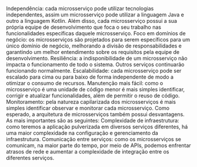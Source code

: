 Independência: cada microsserviço pode utilizar tecnologias independentes, 
assim um microsserviço pode utilizar a linguagem Java e outro a linguagem Kotlin. 
Além disso, cada microsserviço possui a sua própria equipe de desenvolvimento que 
foca o seu trabalho nas funcionalidades específicas daquele microsserviço.
Foco em domínios de negócio: os microsserviços são projetados para 
serem específicos para um único domínio de negócio, melhorando a divisão de 
responsabilidades e garantindo um melhor entendimento sobre os requisitos pela 
equipe de desenvolvimento.
Resiliência: a indisponibilidade de um microsserviço não impacta o 
funcionamento de todo o sistema. Outros serviços continuarão funcionando 
normalmente.
Escalabilidade: cada microsserviço pode ser escalado para cima ou para 
baixo de forma independente de modo a otimizar o consumo de recursos.
Manutenção mais fácil: como o microsserviço é uma unidade de código 
menor é mais simples identificar, corrigir e atualizar funcionalidades, além de permitir 
o reuso de código.
Monitoramento: pela natureza capilarizada dos microsserviços é mais 
simples identificar observar e monitorar cada microsserviço.
Como esperado, a arquitetura de microsserviços também possui 
desvantagens. As mais importantes são as seguintes:
Complexidade de infraestrutura: como teremos a aplicação pulverizada em 
diversos serviços diferentes, há uma maior complexidade na configuração e 
gerenciamento da infraestrutura.
Comunicação entre serviços: como os microsserviços se comunicam, na 
maior parte do tempo, por meio de APIs, podemos enfrentar atrasos de rede e 
aumentar a complexidade de integração entre os diferentes serviços.
